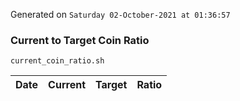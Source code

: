 Generated on `Saturday 02-October-2021 at 01:36:57`

### Current to Target Coin Ratio
`current_coin_ratio.sh`

Date|Current|Target|Ratio
---|---|---|---
